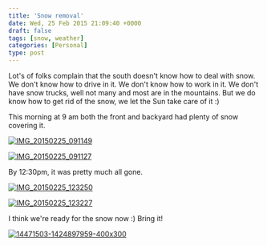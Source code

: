 ```yaml
---
title: 'Snow removal'
date: Wed, 25 Feb 2015 21:09:40 +0000
draft: false
tags: [snow, weather]
categories: [Personal]
type: post
---
```


Lot's of folks complain that the south doesn't know how to deal with snow. We don't know how to drive in it. We don't know how to work in it. We don't have snow trucks, well not many and most are in the mountains. But we do know how to get rid of the snow, we let the Sun take care of it :)

This morning at 9 am both the front and backyard had plenty of snow covering it.

[![IMG_20150225_091149](https://farm9.staticflickr.com/8611/16439146057_a62dc208e5_z.jpg)](https://www.flickr.com/photos/jmrodri/16439146057 "IMG_20150225_091149 by Jesus Rodriguez, on Flickr")

[![IMG_20150225_091127](https://farm9.staticflickr.com/8627/16620522466_5908d6b7a9_z.jpg)](https://www.flickr.com/photos/jmrodri/16620522466 "IMG_20150225_091127 by Jesus Rodriguez, on Flickr")

By 12:30pm, it was pretty much all gone.

[![IMG_20150225_123250](https://farm9.staticflickr.com/8563/16645449162_167f3c95bb_z.jpg)](https://www.flickr.com/photos/jmrodri/16645449162 "IMG_20150225_123250 by Jesus Rodriguez, on Flickr")

[![IMG_20150225_123227](https://farm9.staticflickr.com/8631/16460273909_e0194b5b52_z.jpg)](https://www.flickr.com/photos/jmrodri/16460273909 "IMG_20150225_123227 by Jesus Rodriguez, on Flickr")

I think we're ready for the snow now :) Bring it!

[![14471503-1424897959-400x300](https://zeusville.files.wordpress.com/2015/02/14471503-1424897959-400x300.jpg)](http://www.wral.com/stock-up-stay-home-significant-snow-on-the-way/14469964/)